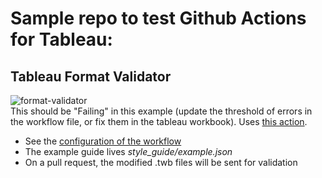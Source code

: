 # Sample repo to test Github Actions for Tableau:

## Tableau Format Validator
![format-validator](https://github.com/dsmdavid/tests-tableau-action/actions/workflows/sample_workflow_format_validator.yml/badge.svg)  
This should be "Failing" in this example (update the threshold of errors in the workflow file, or fix them in the tableau workbook).
Uses [this action](https://github.com/marketplace/actions/validate-tableau-format).
- See the [configuration of the workflow](.github/workflows/sample_workflow_format_validator.yml)
- The example guide lives _style_guide/example.json_
- On a pull request, the modified .twb files will be sent for validation

